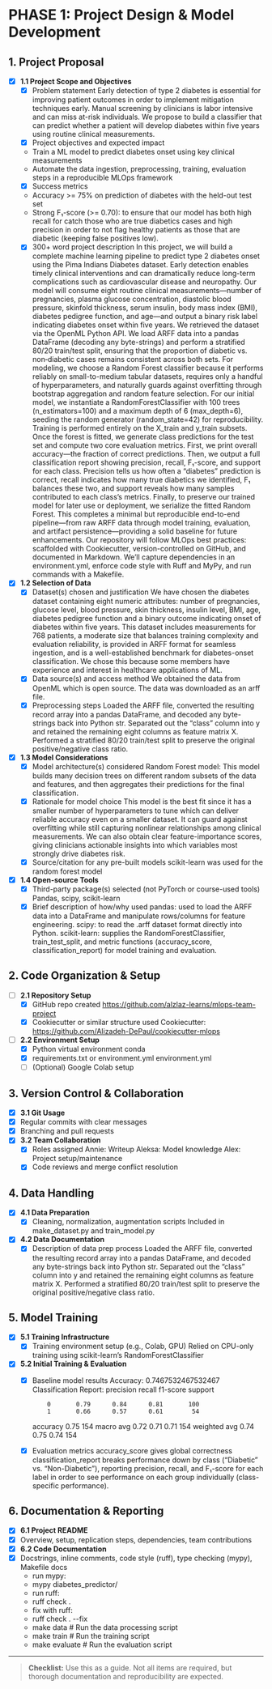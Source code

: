 # PHASE 1: Project Design & Model Development

## 1. Project Proposal
- [x] **1.1 Project Scope and Objectives**
  - [x] Problem statement
  Early detection of type 2 diabetes is essential for improving patient outcomes in order to implement mitigation techniques early. Manual screening by clinicians is labor intensive and can miss at-risk individuals. We propose to build a classifier that can predict whether a patient will develop diabetes within five years using routine clinical measurements. 
  - [x] Project objectives and expected impact
  - Train a ML model to predict diabetes onset using key clinical measurements
  - Automate the data ingestion, preprocessing, training, evaluation steps in a reproducible MLOps framework
  - [x] Success metrics
  - Accuracy >= 75% on prediction of diabetes with the held-out test set
  - Strong F₁-score (>= 0.70): to ensure that our model has both high recall for catch those who are true diabetics cases and high precision in order to not flag healthy patients as those that are diabetic (keeping false positives low). 
  - [x] 300+ word project description
  In this project, we will build a complete machine learning pipeline to predict type 2 diabetes onset using the Pima Indians Diabetes dataset. Early detection enables timely clinical interventions and can dramatically reduce long-term complications such as cardiovascular disease and neuropathy. Our model will consume eight routine clinical measurements—number of pregnancies, plasma glucose concentration, diastolic blood pressure, skinfold thickness, serum insulin, body mass index (BMI), diabetes pedigree function, and age—and output a binary risk label indicating diabetes onset within five years.
  We retrieved the dataset via the OpenML Python API. We load ARFF data into a pandas DataFrame (decoding any byte-strings) and perform a stratified 80/20 train/test split, ensuring that the proportion of diabetic vs. non‐diabetic cases remains consistent across both sets. 
  For modeling, we choose a Random Forest classifier because it performs reliably on small-to-medium tabular datasets, requires only a handful of hyperparameters, and naturally guards against overfitting through bootstrap aggregation and random feature selection. For our initial model, we instantiate a RandomForestClassifier with 100 trees (n_estimators=100) and a maximum depth of 6 (max_depth=6), seeding the random generator (random_state=42) for reproducibility. Training is performed entirely on the X_train and y_train subsets. 
  Once the forest is fitted, we generate class predictions for the test set and compute two core evaluation metrics. First, we print overall accuracy—the fraction of correct predictions. Then, we output a full classification report showing precision, recall, F₁-score, and support for each class. Precision tells us how often a “diabetes” prediction is correct, recall indicates how many true diabetics we identified, F₁ balances these two, and support reveals how many samples contributed to each class’s metrics.
  Finally, to preserve our trained model for later use or deployment, we serialize the fitted Random Forest. This completes a minimal but reproducible end-to-end pipeline—from raw ARFF data through model training, evaluation, and artifact persistence—providing a solid baseline for future enhancements.
  Our repository will follow MLOps best practices: scaffolded with Cookiecutter, version-controlled on GitHub, and documented in Markdown. We’ll capture dependencies in an environment.yml, enforce code style with Ruff and MyPy, and run commands with a Makefile. 
- [x] **1.2 Selection of Data**
  - [x] Dataset(s) chosen and justification
  We have chosen the diabetes dataset containing eight numeric attributes: number of pregnancies, glucose level, blood pressure, skin thickness, insulin level, BMI, age, diabetes pedigree function and a binary outcome indicating onset of diabetes within five years. This dataset includes measurements for 768 patients, a moderate size that balances training complexity and evaluation reliability, is provided in ARFF format for seamless ingestion, and is a well-established benchmark for diabetes-onset classification. We chose this because some members have experience and interest in healthcare applications of ML. 
  - [x] Data source(s) and access method
  We obtained the data from OpenML which is open source. The data was downloaded as an arff file.
  - [x] Preprocessing steps
  Loaded the ARFF file, converted the resulting record array into a pandas DataFrame, and decoded any byte-strings back into Python str. 
  Separated out the “class” column into y and retained the remaining eight columns as feature matrix X.
  Performed a stratified 80/20 train/test split to preserve the original positive/negative class ratio.
- [x] **1.3 Model Considerations**
  - [x] Model architecture(s) considered
  Random Forest model: This model builds many decision trees on different random subsets of the data and features, and then aggregates their predictions for the final classification. 
  - [x] Rationale for model choice
  This model is the best fit since it has a smaller number of hyperparameters to tune which can deliver reliable accuracy even on a smaller dataset. It can guard against overfitting while still capturing nonlinear relationships among clinical measurements. We can also obtain clear feature-importance scores, giving clinicians actionable insights into which variables most strongly drive diabetes risk. 
  - [x] Source/citation for any pre-built models
  scikit-learn was used for the random forest model
- [x] **1.4 Open-source Tools**
  - [x] Third-party package(s) selected (not PyTorch or course-used tools)
  Pandas, scipy, scikit-learn 
  - [x] Brief description of how/why used
  pandas: used to load the ARFF data into a DataFrame and manipulate rows/columns for feature engineering.
  scipy: to read the .arff dataset format directly into Python.
  scikit-learn: supplies the RandomForestClassifier, train_test_split, and metric functions (accuracy_score, classification_report) for model training and evaluation.

## 2. Code Organization & Setup
- [ ] **2.1 Repository Setup**
  - [x] GitHub repo created
    https://github.com/alzlaz-learns/mlops-team-project
  - [x] Cookiecutter or similar structure used
    Cookiecutter: https://github.com/Alizadeh-DePaul/cookiecutter-mlops
- [ ] **2.2 Environment Setup**
  - [x] Python virtual environment
    conda
  - [x] requirements.txt or environment.yml
    environment.yml
  - [ ] (Optional) Google Colab setup

## 3. Version Control & Collaboration
- [x]  **3.1 Git Usage**
  - [x] Regular commits with clear messages
  - [x] Branching and pull requests
- [x] **3.2 Team Collaboration**
  - [x] Roles assigned
  Annie: Writeup
  Aleksa: Model knowledge
  Alex: Project setup/maintenance
  - [x] Code reviews and merge conflict resolution

## 4. Data Handling
- [x] **4.1 Data Preparation**
  - [x] Cleaning, normalization, augmentation scripts
  Included in make_dataset.py and train_model.py
- [x] **4.2 Data Documentation**
  - [x] Description of data prep process
  Loaded the ARFF file, converted the resulting record array into a pandas DataFrame, and decoded any byte-strings back into Python str. 
  Separated out the “class” column into y and retained the remaining eight columns as feature matrix X.
  Performed a stratified 80/20 train/test split to preserve the original positive/negative class ratio.

## 5. Model Training
- [x] **5.1 Training Infrastructure**
  - [x] Training environment setup (e.g., Colab, GPU)
  Relied on CPU-only training using scikit-learn’s RandomForestClassifier
- [x] **5.2 Initial Training & Evaluation**
  - [x] Baseline model results
  Accuracy: 0.7467532467532467
  Classification Report:
                precision    recall  f1-score   support

            0       0.79      0.84      0.81       100
            1       0.66      0.57      0.61        54

      accuracy                           0.75       154
     macro avg       0.72      0.71      0.71       154
  weighted avg       0.74      0.75      0.74       154
  - [x] Evaluation metrics
  accuracy_score gives global correctness
  classification_report breaks performance down by class (“Diabetic” vs. “Non-Diabetic”), reporting precision, recall, and F₁-score for each label in order to see performance on each group individually (class-specific performance).

## 6. Documentation & Reporting
- [x] **6.1 Project README**
- [x] Overview, setup, replication steps, dependencies, team contributions
- [x] **6.2 Code Documentation**
- [x] Docstrings, inline comments, code style (ruff), type checking (mypy), Makefile docs
  * run mypy:
  *   mypy diabetes_predictor/
  * run ruff:
  *   ruff check . 
  * fix with ruff:
  *   ruff check . --fix 
  * make data       # Run the data processing script
  * make train 	    # Run the training script
  * make evaluate 	# Run the evaluation script
---

> **Checklist:** Use this as a guide. Not all items are required, but thorough documentation and reproducibility are expected.
